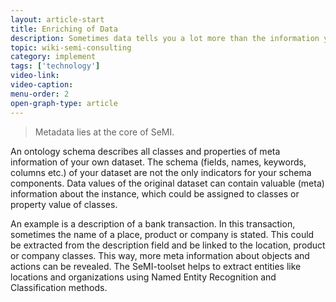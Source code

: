 ```yaml
---
layout: article-start
title: Enriching of Data
description: Sometimes data tells you a lot more than the information you have at hand. In this article you will learn how best to enrich your data with meta-data.
topic: wiki-semi-consulting
category: implement
tags: ['technology']
video-link:
video-caption:
menu-order: 2
open-graph-type: article
---
```


> Metadata lies at the core of SeMI.

An ontology schema describes all classes and properties of meta information of your own dataset. The schema (fields, names, keywords, columns etc.) of your dataset are not the only indicators for your schema components. Data values of the original dataset can contain valuable (meta) information about the instance, which could be assigned to classes or property value of classes.

An example is a description of a bank transaction. In this transaction, sometimes the name of a place, product or company is stated. This could be extracted from the description field and be linked to the location, product or company classes. This way, more meta information about objects and actions can be revealed.
The SeMI-toolset helps to extract entities like locations and organizations using Named Entity Recognition and Classification methods. 
